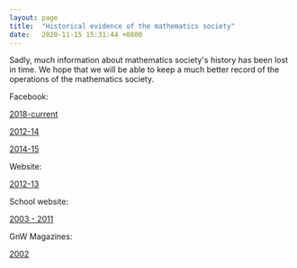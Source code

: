```yaml
---
layout: page
title:  "Historical evidence of the mathematics society"
date:   2020-11-15 15:31:44 +0800
---
```


Sadly, much information about mathematics society's history has been lost in time. We hope that we will be able to keep a much better record of the operations of the mathematics society.

Facebook:

[2018-current](https://www.facebook.com/sjcmathssoc/)

[2012-14](https://www.facebook.com/SJCMathematicsSociety20122013/)

[2014-15](https://www.facebook.com/sjcmathsoc201415/)

Website:

[2012-13](https://liveoles.wixsite.com/sjcmathsoc)

School website:

[2003 - 2011](https://web.archive.org/web/2011*/https://www.sjc.edu.hk/~mathsoc/)

GnW Magazines:

[2002]({{site.url}}/images/2002_GnW_Magazine.jpg)